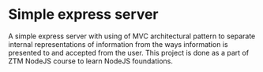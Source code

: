 # Simple express server

A simple express server with using of MVC architectural pattern to separate internal representations of information from the ways information is presented to and accepted from the user. This project is done as a part of ZTM NodeJS course to learn NodeJS foundations.
